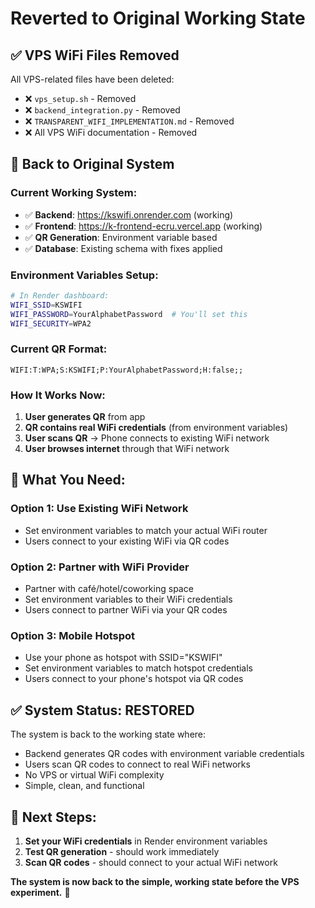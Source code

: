 # Reverted to Original Working State

## ✅ **VPS WiFi Files Removed**
All VPS-related files have been deleted:
- ❌ `vps_setup.sh` - Removed
- ❌ `backend_integration.py` - Removed  
- ❌ `TRANSPARENT_WIFI_IMPLEMENTATION.md` - Removed
- ❌ All VPS WiFi documentation - Removed

## 🔄 **Back to Original System**

### **Current Working System:**
- ✅ **Backend**: https://kswifi.onrender.com (working)
- ✅ **Frontend**: https://k-frontend-ecru.vercel.app (working)
- ✅ **QR Generation**: Environment variable based
- ✅ **Database**: Existing schema with fixes applied

### **Environment Variables Setup:**
```bash
# In Render dashboard:
WIFI_SSID=KSWIFI
WIFI_PASSWORD=YourAlphabetPassword  # You'll set this
WIFI_SECURITY=WPA2
```

### **Current QR Format:**
```
WIFI:T:WPA;S:KSWIFI;P:YourAlphabetPassword;H:false;;
```

### **How It Works Now:**
1. **User generates QR** from app
2. **QR contains real WiFi credentials** (from environment variables)
3. **User scans QR** → Phone connects to existing WiFi network
4. **User browses internet** through that WiFi network

## 🎯 **What You Need:**

### **Option 1: Use Existing WiFi Network**
- Set environment variables to match your actual WiFi router
- Users connect to your existing WiFi via QR codes

### **Option 2: Partner with WiFi Provider**
- Partner with café/hotel/coworking space
- Set environment variables to their WiFi credentials
- Users connect to partner WiFi via your QR codes

### **Option 3: Mobile Hotspot**
- Use your phone as hotspot with SSID="KSWIFI"
- Set environment variables to match hotspot credentials
- Users connect to your phone's hotspot via QR codes

## ✅ **System Status: RESTORED**

The system is back to the working state where:
- Backend generates QR codes with environment variable credentials
- Users scan QR codes to connect to real WiFi networks
- No VPS or virtual WiFi complexity
- Simple, clean, and functional

## 📱 **Next Steps:**

1. **Set your WiFi credentials** in Render environment variables
2. **Test QR generation** - should work immediately
3. **Scan QR codes** - should connect to your actual WiFi network

**The system is now back to the simple, working state before the VPS experiment.** 📶
